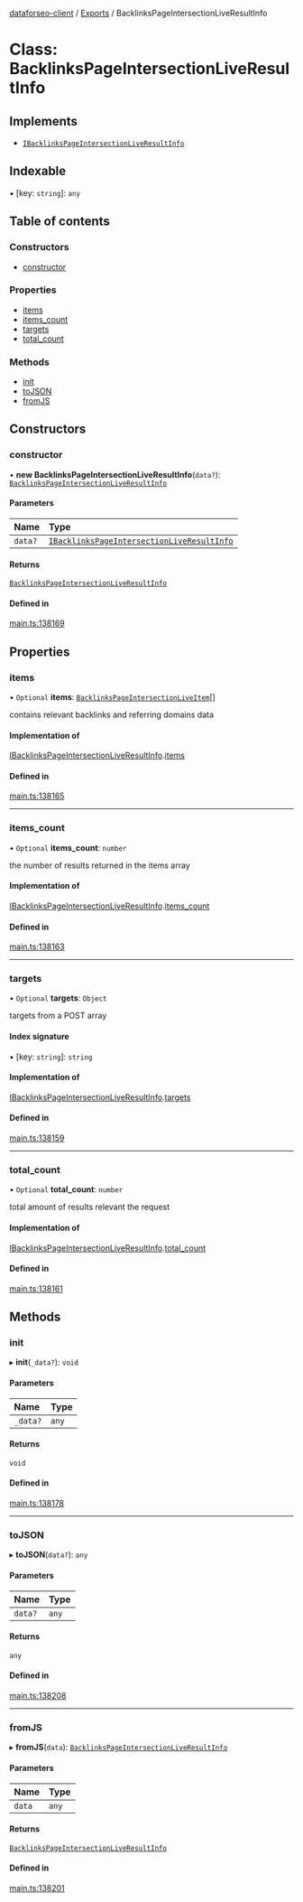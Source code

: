 [dataforseo-client](../README.md) / [Exports](../modules.md) / BacklinksPageIntersectionLiveResultInfo

# Class: BacklinksPageIntersectionLiveResultInfo

## Implements

- [`IBacklinksPageIntersectionLiveResultInfo`](../interfaces/IBacklinksPageIntersectionLiveResultInfo.md)

## Indexable

▪ [key: `string`]: `any`

## Table of contents

### Constructors

- [constructor](BacklinksPageIntersectionLiveResultInfo.md#constructor)

### Properties

- [items](BacklinksPageIntersectionLiveResultInfo.md#items)
- [items\_count](BacklinksPageIntersectionLiveResultInfo.md#items_count)
- [targets](BacklinksPageIntersectionLiveResultInfo.md#targets)
- [total\_count](BacklinksPageIntersectionLiveResultInfo.md#total_count)

### Methods

- [init](BacklinksPageIntersectionLiveResultInfo.md#init)
- [toJSON](BacklinksPageIntersectionLiveResultInfo.md#tojson)
- [fromJS](BacklinksPageIntersectionLiveResultInfo.md#fromjs)

## Constructors

### constructor

• **new BacklinksPageIntersectionLiveResultInfo**(`data?`): [`BacklinksPageIntersectionLiveResultInfo`](BacklinksPageIntersectionLiveResultInfo.md)

#### Parameters

| Name | Type |
| :------ | :------ |
| `data?` | [`IBacklinksPageIntersectionLiveResultInfo`](../interfaces/IBacklinksPageIntersectionLiveResultInfo.md) |

#### Returns

[`BacklinksPageIntersectionLiveResultInfo`](BacklinksPageIntersectionLiveResultInfo.md)

#### Defined in

[main.ts:138169](https://github.com/dataforseo/TypeScriptClient/blob/7ca1aa4/main.ts#L138169)

## Properties

### items

• `Optional` **items**: [`BacklinksPageIntersectionLiveItem`](BacklinksPageIntersectionLiveItem.md)[]

contains relevant backlinks and referring domains data

#### Implementation of

[IBacklinksPageIntersectionLiveResultInfo](../interfaces/IBacklinksPageIntersectionLiveResultInfo.md).[items](../interfaces/IBacklinksPageIntersectionLiveResultInfo.md#items)

#### Defined in

[main.ts:138165](https://github.com/dataforseo/TypeScriptClient/blob/7ca1aa4/main.ts#L138165)

___

### items\_count

• `Optional` **items\_count**: `number`

the number of results returned in the items array

#### Implementation of

[IBacklinksPageIntersectionLiveResultInfo](../interfaces/IBacklinksPageIntersectionLiveResultInfo.md).[items_count](../interfaces/IBacklinksPageIntersectionLiveResultInfo.md#items_count)

#### Defined in

[main.ts:138163](https://github.com/dataforseo/TypeScriptClient/blob/7ca1aa4/main.ts#L138163)

___

### targets

• `Optional` **targets**: `Object`

targets from a POST array

#### Index signature

▪ [key: `string`]: `string`

#### Implementation of

[IBacklinksPageIntersectionLiveResultInfo](../interfaces/IBacklinksPageIntersectionLiveResultInfo.md).[targets](../interfaces/IBacklinksPageIntersectionLiveResultInfo.md#targets)

#### Defined in

[main.ts:138159](https://github.com/dataforseo/TypeScriptClient/blob/7ca1aa4/main.ts#L138159)

___

### total\_count

• `Optional` **total\_count**: `number`

total amount of results relevant the request

#### Implementation of

[IBacklinksPageIntersectionLiveResultInfo](../interfaces/IBacklinksPageIntersectionLiveResultInfo.md).[total_count](../interfaces/IBacklinksPageIntersectionLiveResultInfo.md#total_count)

#### Defined in

[main.ts:138161](https://github.com/dataforseo/TypeScriptClient/blob/7ca1aa4/main.ts#L138161)

## Methods

### init

▸ **init**(`_data?`): `void`

#### Parameters

| Name | Type |
| :------ | :------ |
| `_data?` | `any` |

#### Returns

`void`

#### Defined in

[main.ts:138178](https://github.com/dataforseo/TypeScriptClient/blob/7ca1aa4/main.ts#L138178)

___

### toJSON

▸ **toJSON**(`data?`): `any`

#### Parameters

| Name | Type |
| :------ | :------ |
| `data?` | `any` |

#### Returns

`any`

#### Defined in

[main.ts:138208](https://github.com/dataforseo/TypeScriptClient/blob/7ca1aa4/main.ts#L138208)

___

### fromJS

▸ **fromJS**(`data`): [`BacklinksPageIntersectionLiveResultInfo`](BacklinksPageIntersectionLiveResultInfo.md)

#### Parameters

| Name | Type |
| :------ | :------ |
| `data` | `any` |

#### Returns

[`BacklinksPageIntersectionLiveResultInfo`](BacklinksPageIntersectionLiveResultInfo.md)

#### Defined in

[main.ts:138201](https://github.com/dataforseo/TypeScriptClient/blob/7ca1aa4/main.ts#L138201)
